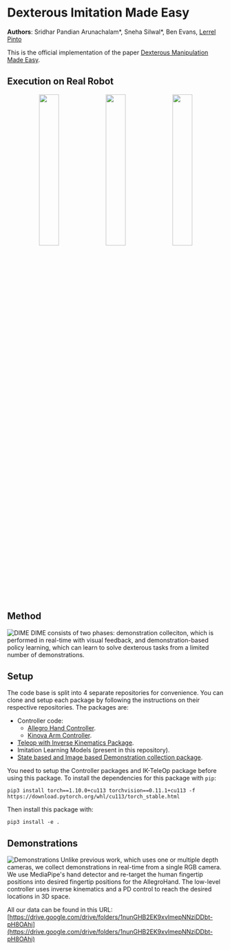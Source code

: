 # Dexterous Imitation Made Easy
**Authors**: Sridhar Pandian Arunachalam*, Sneha Silwal*, Ben Evans, [Lerrel Pinto](https://lerrelpinto.com)

This is the official implementation of the paper [Dexterous Manipulation Made Easy](https://arxiv.org/abs/2203.13251). 

## Execution on Real Robot
<p align="center">
  <img width="30%" src="https://github.com/NYU-robot-learning/dime/blob/gh-pages/figs/block-8x-optimized.gif">
  <img width="30%" src="https://github.com/NYU-robot-learning/dime/blob/gh-pages/figs/fidget-8x-optimzed.gif">
  <img width="30%" src="https://github.com/NYU-robot-learning/dime/blob/gh-pages/figs/flip-2x-optimized.gif">
 </p>

## Method
![DIME](https://github.com/NYU-robot-learning/dime/blob/gh-pages/figs/intro.png)
DIME consists of two phases: demonstration colleciton, which is performed in real-time with visual feedback, and demonstration-based policy learning, which can learn to solve dexterous tasks from a limited number of demonstrations.

## Setup
The code base is split into 4 separate repositories for convenience. You can clone and setup each package by following the instructions on their respective repositories. The packages are:
- Controller code:
  - [Allegro Hand Controller](https://github.com/NYU-robot-learning/Allegro-Hand-Controller-DIME).
  - [Kinova Arm Controller](https://github.com/NYU-robot-learning/Kinova-Arm-Controller-DIME).
- [Teleop with Inverse Kinematics Package](https://github.com/NYU-robot-learning/DIME-IK-TeleOp).
- Imitation Learning Models (present in this repository).
- [State based and Image based Demonstration collection package](https://github.com/NYU-robot-learning/DIME-Demonstrations).

You need to setup the Controller packages and IK-TeleOp package before using this package. 
To install the dependencies for this package with `pip`:
```
pip3 install torch==1.10.0+cu113 torchvision==0.11.1+cu113 -f https://download.pytorch.org/whl/cu113/torch_stable.html
```
Then install this package with:
```
pip3 install -e .
```

## Demonstrations
![Demonstrations](https://github.com/NYU-robot-learning/dime/blob/gh-pages/figs/demo_framework.png)
Unlike previous work, which uses one or multiple depth cameras, we collect demonstrations in real-time from a single RGB camera. We use MediaPipe's hand detector and re-target the human fingertip positions into desired fingertip positions for the AllegroHand. The low-level controller uses inverse kinematics and a PD control to reach the desired locations in 3D space.

All our data can be found in this URL: [https://drive.google.com/drive/folders/1nunGHB2EK9xvlmepNNziDDbt-pH8OAhi](https://drive.google.com/drive/folders/1nunGHB2EK9xvlmepNNziDDbt-pH8OAhi)
